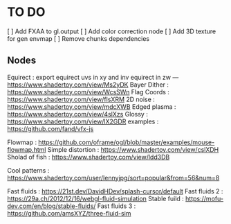 # TO DO
[ ] Add FXAA to gl.output
[ ] Add color correction node
[ ] Add 3D texture for gen envmap
[ ] Remove chunks dependencies 



## Nodes
Equirect : export equirect uvs in xy and inv equirect in zw — https://www.shadertoy.com/view/Ms2yDK
Bayer Dither : https://www.shadertoy.com/view/WcsSWn 
Flag Coords : https://www.shadertoy.com/view/flsXRM
2D noise : https://www.shadertoy.com/view/mdcXWB
Edged plasma : https://www.shadertoy.com/view/4slXzs
Glossy : https://www.shadertoy.com/view/lX2GDR
examples : https://github.com/fand/vfx-js

Flowmap : https://github.com/oframe/ogl/blob/master/examples/mouse-flowmap.html
Simple distortion : https://www.shadertoy.com/view/cslXDH
Sholad of fish : https://www.shadertoy.com/view/ldd3DB

Cool patterns : https://www.shadertoy.com/user/lennyjpg/sort=popular&from=56&num=8

Fast fluids : https://21st.dev/DavidHDev/splash-cursor/default
Fast fluids 2 : https://29a.ch/2012/12/16/webgl-fluid-simulation
Stable fuild : https://mofu-dev.com/en/blog/stable-fluids/
Fast fluids 3 : https://github.com/amsXYZ/three-fluid-sim